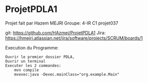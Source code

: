 # ProjetPDLA1

Projet fait par Hazem MEJRI 
Groupe: 4-IR C1
projet037

git: https://github.com/HAzmej/ProjetPDLA1
Jira: https://hmejri.atlassian.net/jira/software/projects/SCRUM/boards/1


Execution du Programme:

	Ouvrir le premier dossier PDLA,
	Ouvrir un terminal 
	Executer les 2 commandes:
		mvn compile 
		mvexec:java -Dexec.mainClass="org.example.Main"


